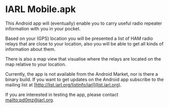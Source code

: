 IARL Mobile.apk
===============

This Android app will (eventually) enable you to carry useful radio repeater
information with you in your pocket.

Based on your (GPS) location you will be presented a list of HAM radio relays
that are close to your location, also you will be able to get all kinds of
information about them.

There is also a map view that visualise where the relays are located on the
map relative to your location.

Currently, the app is not available from the Android Market, nor is there a
binary build. If you want to get updates on the Android app subscribe to the
mailing list at [http://list.iarl.org/listinfo/iarl](list.iarl.org).

If you are interested in testing the app, please contact
[mailto:pd0mz@iarl.org](pd0mz).

